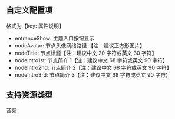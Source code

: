 ## 自定义配置项

格式为【key: 属性说明】

- entranceShow: 主题入口按钮显示
- nodeAvatar: 节点头像网络路径 【注：建议正方形图片】
- nodeTitle: 节点标题【注：建议中文 20 字符或英文 30 字符】
- nodeIntro1st: 节点简介 1【注：建议中文 68 字符或英文 90 字符】
- nodeIntro2nd: 节点简介 2【注：建议中文 68 字符或英文 90 字符】
- nodeIntro3rd: 节点简介 3【注：建议中文 68 字符或英文 90 字符】

## 支持资源类型

音频
